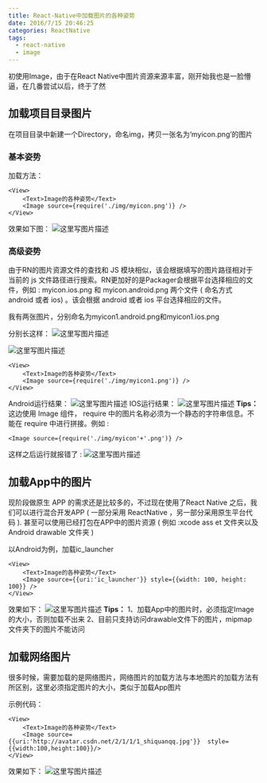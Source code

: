 ```yaml
---
title: React-Native中加载图片的各种姿势
date: 2016/7/15 20:46:25
categories: ReactNative
tags:
  - react-native
  - image
---
```

初使用Image，由于在React Native中图片资源来源丰富，刚开始我也是一脸懵逼，在几番尝试以后，终于了然
## 加载项目目录图片
在项目目录中新建一个Directory，命名img，拷贝一张名为‘myicon.png’的图片
### 基本姿势
加载方法：

```
<View>
    <Text>Image的各种姿势</Text>
    <Image source={require('./img/myicon.png')} />
</View>
```
<!--more-->
效果如下图：
![这里写图片描述](http://upload-images.jianshu.io/upload_images/3161942-205f67acf20f9949?imageMogr2/auto-orient/strip%7CimageView2/2/w/1240)
### 高级姿势
由于RN的图片资源文件的查找和 JS 模块相似，该会根据填写的图片路径相对于当前的 js 文件路径进行搜索。RN更加好的是Packager会根据平台选择相应的文件，例如 : myicon.ios.png 和 myicon.android.png 两个文件 ( 命名方式 android 或者 ios) 。该会根据 android 或者 ios 平台选择相应的文件。

我有两张图片，分别命名为myicon1.android.png和myicon1.ios.png

分别长这样：
![这里写图片描述](http://upload-images.jianshu.io/upload_images/3161942-925b8bf6dd61293f?imageMogr2/auto-orient/strip%7CimageView2/2/w/1240)

![这里写图片描述](http://upload-images.jianshu.io/upload_images/3161942-73a968fd7625b291?imageMogr2/auto-orient/strip%7CimageView2/2/w/1240)

```
<View>
    <Text>Image的各种姿势</Text>
    <Image source={require('./img/myicon1.png')} />
</View>
```
Android运行结果：
![这里写图片描述](http://upload-images.jianshu.io/upload_images/3161942-216fb3e54b59516c?imageMogr2/auto-orient/strip%7CimageView2/2/w/1240)
IOS运行结果：
![这里写图片描述](http://upload-images.jianshu.io/upload_images/3161942-3ff036543e4778aa?imageMogr2/auto-orient/strip%7CimageView2/2/w/1240)
**Tips：**
这边使用 Image 组件， require 中的图片名称必须为一个静态的字符串信息。不能在 require 中进行拼接。例如 :

```
<Image source={require('./img/myicon'+'.png')} />
```
这样之后运行就报错了 :
![这里写图片描述](http://upload-images.jianshu.io/upload_images/3161942-688977caf005f521?imageMogr2/auto-orient/strip%7CimageView2/2/w/1240)
## 加载App中的图片
现阶段做原生 APP 的需求还是比较多的，不过现在使用了React   Native 之后，我们可以进行混合开发APP ( 一部分采用 ReactNative ，另一部分采用原生平台代码 ). 甚至可以使用已经打包在APP中的图片资源 ( 例如 :xcode ass et 文件夹以及 Android drawable 文件夹 )

以Android为例，加载ic_launcher
```
<View>
    <Text>Image的各种姿势</Text>
    <Image source={{uri:'ic_launcher'}} style={{width: 100, height: 100}} />
</View>
```
效果如下：
![这里写图片描述](http://upload-images.jianshu.io/upload_images/3161942-436a018b752c375b?imageMogr2/auto-orient/strip%7CimageView2/2/w/1240)
**Tips：**
1、加载App中的图片时，必须指定Image的大小，否则加载不出来
2、目前只支持访问drawable文件下的图片，mipmap文件夹下的图片不能访问

## 加载网络图片
很多时候，需要加载的是网络图片，网络图片的加载方法与本地图片的加载方法有所区别，这里必须指定图片的大小，类似于加载App图片

示例代码：

```
<View>
    <Text>Image的各种姿势</Text>
    <Image source={{uri:'http://avatar.csdn.net/2/1/1/1_shiquanqq.jpg'}}  style={{width:100,height:100}}/>
</View>
```
效果如下：
![这里写图片描述](http://upload-images.jianshu.io/upload_images/3161942-b3a825a653b93629?imageMogr2/auto-orient/strip%7CimageView2/2/w/1240)
